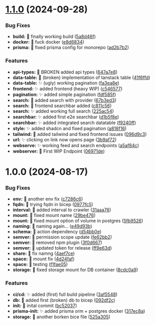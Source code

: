 # [1.1.0](https://github.com/Err0r51/icewar/compare/v1.0.0...v1.1.0) (2024-09-28)


### Bug Fixes

* **build:** :green_heart:  finally working build ([5a8d46f](https://github.com/Err0r51/icewar/commit/5a8d46ff539ed3aa68f4c0920588655ae482250a))
* **docker:** :poop:  fuck docker ([e8d6834](https://github.com/Err0r51/icewar/commit/e8d68346d4541800bf71d5a1e932fe54259d3b58))
* **prisma:** :bug:  fixed prisma config for monorepo ([ad2b7b2](https://github.com/Err0r51/icewar/commit/ad2b7b262476354b1f1d9be22c9d27a5461d301e))


### Features

* **api-types:** :construction:  BROKEN added api types ([647a7e8](https://github.com/Err0r51/icewar/commit/647a7e8d18e6ce38d6ecb2b53a7141b1194e4e1a))
* **data-table:** :construction:  (broken) implementation of tanstack table ([41f6ffd](https://github.com/Err0r51/icewar/commit/41f6ffd3efa706c70589e3291f63bc08dcaab1b1))
* **data-table\:** :sparkles:  (ugly) working pagination ([fa3ea8e](https://github.com/Err0r51/icewar/commit/fa3ea8e8b818e6ff30c280a07f5a388306041f8c))
* **frontend:** :sparkles:  added frontend (heavy WIP) ([c546577](https://github.com/Err0r51/icewar/commit/c546577a9cb0b7df17cef9151c3b69df03510794))
* **pagination:** :sparkles:  added simple pagination ([fdf585f](https://github.com/Err0r51/icewar/commit/fdf585f1e95d7da8a4a4751af6adc711497a053f))
* **search:** :construction:  added search with provider ([67b3ed3](https://github.com/Err0r51/icewar/commit/67b3ed34980a556fd4103a05472ba0166f62fb7e))
* **search:** :construction:  frontend searchbar added ([c811c56](https://github.com/Err0r51/icewar/commit/c811c565a491f9f88510bfaff46a7d4e1656a62b))
* **search:** :sparkles:  added working full search ([225ac54](https://github.com/Err0r51/icewar/commit/225ac540cbd57aeb32a60895f2f9f10afa050469))
* **searchbar:** :sparkles:  added first e2e searchbar ([d1b5f8e](https://github.com/Err0r51/icewar/commit/d1b5f8e3f922d511cbd43a2ee8e8936450dcbae5))
* **searchbar:** :sparkles:  added integrated search datatable ([f9240ff](https://github.com/Err0r51/icewar/commit/f9240ffda84951b6380a7e2d96aa20ac3255944d))
* **style:** :sparkles:  added shadcn and fixed pagination ([a818f16](https://github.com/Err0r51/icewar/commit/a818f1698210161d35e5b3977f155b8845154784))
* **tailwind:** :lipstick:  added tailwind and fixed frontend issues ([096d9c3](https://github.com/Err0r51/icewar/commit/096d9c3029015b6fdf4b0953e613ca2614ec3adc))
* **url:** :sparkles:  clicking on link now opens page ([3b9af72](https://github.com/Err0r51/icewar/commit/3b9af722c07da6c60ecebd906b8b70f6ec65967c))
* **webserve:** :sparkles:  working feed and search endpoints ([a5af84c](https://github.com/Err0r51/icewar/commit/a5af84ca9149e650bbcf17e644ef3f671651e6cc))
* **webserver:** :construction:  First WIP Endpoint ([06971de](https://github.com/Err0r51/icewar/commit/06971dec90aeed5dc51ca32edc494b4c06412313))

# 1.0.0 (2024-08-17)


### Bug Fixes

* **env:** :green_heart:  another env fix ([c7286c6](https://github.com/Err0r51/icewar/commit/c7286c685c72495588f7df4ad591797988c8d821))
* **fqdn:** :green_heart:  trying fqdn in bicep ([0977fc5](https://github.com/Err0r51/icewar/commit/0977fc59c9236b19d94ff325d05a46050a31d8a9))
* **interval:** :construction:  added interval to crawler ([31aaa76](https://github.com/Err0r51/icewar/commit/31aaa76bb46de3429bcb3baf18203c89434fb8da))
* **mount:** :green_heart:  fixed mount name ([29be476](https://github.com/Err0r51/icewar/commit/29be476a2968f3dd0dc8db304a41b3dd1ac51cfa))
* **mount:** :green_heart:  fixed mount option of volume in postgres ([5fb9526](https://github.com/Err0r51/icewar/commit/5fb952614443cf33ec4848b5efc720e9ae394532))
* **naming:** :green_heart:  naming again... ([e49d93b](https://github.com/Err0r51/icewar/commit/e49d93bfe7bfdbc50b0354e02962975d79b660dc))
* **schema:** :green_heart:  action dependency ([d54bb0e](https://github.com/Err0r51/icewar/commit/d54bb0e7ea6ed7a373af34bbb3eb9afc4e68e6e4))
* **semver:** :green_heart:  permission scope update ([fe62bb2](https://github.com/Err0r51/icewar/commit/fe62bb2b38e397c1423f9667ce1ffb26232afb1e))
* **semver:** :green_heart:  removed npm plugin ([3f0d667](https://github.com/Err0r51/icewar/commit/3f0d66738b7f3fb6342d155aa1ec419f862cf990))
* **semver:** :green_heart:  updated token for release ([ff9e63d](https://github.com/Err0r51/icewar/commit/ff9e63d650c93cd722dff0e80e84db336ee3ac69))
* **share:** :green_heart:  fix namng ([4aef7ce](https://github.com/Err0r51/icewar/commit/4aef7ce1169ad9bbe7d80e6af0e46aeae22f4563))
* **space:** :green_heart:  mount fix ([4d24faf](https://github.com/Err0r51/icewar/commit/4d24faffa47132e4737dd76e084d4ee3a7b21648))
* **space:** :green_heart:  testing ([f1fae05](https://github.com/Err0r51/icewar/commit/f1fae05a9209db98db68793e6df0d485c490ef7e))
* **storage:** :green_heart:  fixed storage mount for DB container ([8cdc0a9](https://github.com/Err0r51/icewar/commit/8cdc0a949d255b70a8e7b7acccb0a90efd9b62e4))


### Features

* **ci/cd:** :sparkles:  added (first) full build pipeline ([3af5548](https://github.com/Err0r51/icewar/commit/3af5548a7f0e1e8df7cfc6cdf09a6806751e3678))
* **db:** :construction:  added first (broken) db to bicep ([092df2c](https://github.com/Err0r51/icewar/commit/092df2c9a724195da6ba17cffa73e574e767300f))
* **init:** :tada:  inital commit ([bc52037](https://github.com/Err0r51/icewar/commit/bc520376115c37f1acfdd464ee6a687a38c57056))
* **prisma-init:** :sparkles:  added prisma orm + postgres docker ([317ec8a](https://github.com/Err0r51/icewar/commit/317ec8a95b8675fc5ffe9f00f802d79f39d2256e))
* **storage:** :construction:  another borken bice file ([525a305](https://github.com/Err0r51/icewar/commit/525a305be870cc602b8e45a9f42f791a1dd1820b))
